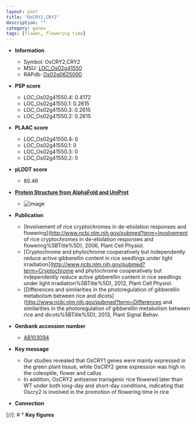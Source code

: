 ```yaml
---
layout: post
title: "OsCRY2,CRY2"
description: ""
category: genes
tags: [flower, flowering time]
---
```


* **Information**  
    + Symbol: OsCRY2,CRY2  
    + MSU: [LOC_Os02g41550](http://rice.plantbiology.msu.edu/cgi-bin/ORF_infopage.cgi?orf=LOC_Os02g41550)  
    + RAPdb: [Os02g0625000](http://rapdb.dna.affrc.go.jp/viewer/gbrowse_details/irgsp1?name=Os02g0625000)  

* **PSP score**  
    + LOC_Os02g41550.4: 0.4172 
    + LOC_Os02g41550.1: 0.2615 
    + LOC_Os02g41550.3: 0.2615 
    + LOC_Os02g41550.2: 0.2615 

* **PLAAC score**  
    + LOC_Os02g41550.4: 0 
    + LOC_Os02g41550.1: 0 
    + LOC_Os02g41550.3: 0 
    + LOC_Os02g41550.2: 0 

* **pLDDT score**
    + 80.46

* **[Protein Structure from AlphaFold and UniProt](https://www.uniprot.org/uniprotkb/Q852P4/entry#structure)**
    + ![image](https://ricepsp.github.io/images/Q8/AF-Q852P4-F1.png)

* **Publication**  
    + [Involvement of rice cryptochromes in de-etiolation responses and flowering](http://www.ncbi.nlm.nih.gov/pubmed?term=Involvement of rice cryptochromes in de-etiolation responses and flowering%5BTitle%5D), 2006, Plant Cell Physiol.
    + [Cryptochrome and phytochrome cooperatively but independently reduce active gibberellin content in rice seedlings under light irradiation](http://www.ncbi.nlm.nih.gov/pubmed?term=Cryptochrome and phytochrome cooperatively but independently reduce active gibberellin content in rice seedlings under light irradiation%5BTitle%5D), 2012, Plant Cell Physiol.
    + [Differences and similarities in the photoregulation of gibberellin metabolism between rice and dicots](http://www.ncbi.nlm.nih.gov/pubmed?term=Differences and similarities in the photoregulation of gibberellin metabolism between rice and dicots%5BTitle%5D), 2013, Plant Signal Behav.

* **Genbank accession number**  
    + [AB103094](http://www.ncbi.nlm.nih.gov/nuccore/AB103094)

* **Key message**  
    + Our studies revealed that OsCRY1 genes were mainly expressed in the green plant tissue, while OsCRY2 gene expression was high in the coleoptile, flower and callus
    + In addition, OsCRY2 antisense transgenic rice flowered later than WT under both long-day and short-day conditions, indicating that Oscry2 is involved in the promotion of flowering time in rice

* **Connection**  

[//]: # * **Key figures**  



